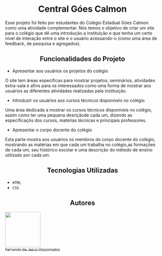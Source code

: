 <h1 align="center"> Central Góes Calmon </h1>

Esse projeto foi feito por estudantes do Colégio Estadual Góes Calmon como uma atividade complementar. Nós temos o objetivo de criar um site para o colégio que dê uma introdução a instituição e que tenha um certo nível de interação entre o site e o usuário acessando-o (como uma área de feedback, de pesquisa e agregados).

<h2 align="center"> Funcionalidades do Projeto </h2>

- Apresentar aos usuários os projetos do colégio

O site tem áreas especificas para mostrar projetos, seminários, atividades extra-sala e afins para os interessados como uma forma de mostrar aos usuários as diferentes atividades realizadas pela instituição.

- Introduzir os usuários aos cursos técnicos disponíveis no colégio

Uma área dedicada a mostrar os cursos técnicos disponíveis no colégio, assim como ter uma pequena desriçãode cada um, dizendo as especificaçõs dos cursos, matérias técnicas e principais professores.

- Apresentar o corpo docente do colégio

Esta parte mostra aos usuários os membros do corpo docente do colégio, mostrando as matérias em que cada um trabalha no colégio,as formações de cada um, seu histórico escolar e uma descrição do método de ensino utilizado por cada um.

<h2 align="center"> Tecnologias Utilizadas </h2>

- ``HTML``
- ``CSS``

<h2 align="center"> Autores </h2>

[<img src="https://avatars.githubusercontent.com/u/37356058?v=4" width=115><br><sub>Fernando de Jesus Vasconcelos</sub>](https://github.com/Sticknand)

